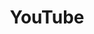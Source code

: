 ---
id: 5
title: YouTube
description: 
icon: img/icons/youtube-32x32.png
mainUrl: https://www.youtube.com/channel/UCu-xqv-TLwv6L0An7MJJA5A
alt: YouTube
tag:
    title: '#vvvv'
    link: https://www.youtube.com/hashtag/vvvv
    alt: '#vvvv'
follow: true
---